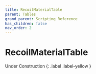 ```yaml
---
title: RecoilMaterialTable
parent: Tables
grand_parent: Scripting Reference
has_children: false
nav_order: 2
---
```


# RecoilMaterialTable
Under Construction
{: .label .label-yellow }